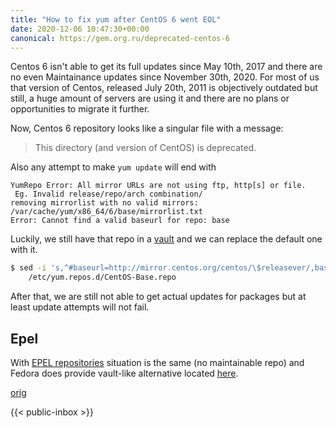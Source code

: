 ```yaml
---
title: "How to fix yum after CentOS 6 went EOL"
date: 2020-12-06 10:47:30+00:00
canonical: https://gem.org.ru/deprecated-centos-6
---
```

 Centos 6 isn't able to get its full updates since May 10th, 2017 and there are no even Maintainance updates since November 30th, 2020. For most of us that version of Centos, released July 20th, 2011 is objectively outdated but still, a huge amount of servers are using it and there are no plans or opportunities to migrate it further.

<!--more-->

Now, Centos 6 repository looks like a singular file with a message:

> This directory (and version of CentOS) is deprecated.

Also any attempt to make `yum update` will end with 

```raw
YumRepo Error: All mirror URLs are not using ftp, http[s] or file.
 Eg. Invalid release/repo/arch combination/
removing mirrorlist with no valid mirrors: /var/cache/yum/x86_64/6/base/mirrorlist.txt
Error: Cannot find a valid baseurl for repo: base
```

Luckily, we still have that repo in a [vault](https://vault.centos.org/6.10/) and we can replace the default one with it.

``` bash
$ sed -i 's,^#baseurl=http://mirror.centos.org/centos/\$releasever/,baseurl=http://vault.centos.org/6.10/,' \
    /etc/yum.repos.d/CentOS-Base.repo
```

After that, we are still not able to get actual updates for packages but at least update attempts will not fail.

## Epel

With [EPEL repositories](https://dl.fedoraproject.org/pub/epel/6/) situation is the same (no maintainable repo) and Fedora does provide vault-like alternative located [here](https://archives.fedoraproject.org/pub/archive/epel/). 
 

 [orig](https://gem.org.ru/deprecated-centos-6) 

 {{< public-inbox \>}}